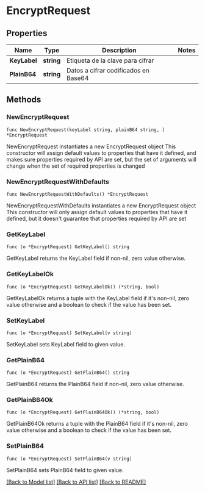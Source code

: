 # EncryptRequest

## Properties

Name | Type | Description | Notes
------------ | ------------- | ------------- | -------------
**KeyLabel** | **string** | Etiqueta de la clave para cifrar | 
**PlainB64** | **string** | Datos a cifrar codificados en Base64 | 

## Methods

### NewEncryptRequest

`func NewEncryptRequest(keyLabel string, plainB64 string, ) *EncryptRequest`

NewEncryptRequest instantiates a new EncryptRequest object
This constructor will assign default values to properties that have it defined,
and makes sure properties required by API are set, but the set of arguments
will change when the set of required properties is changed

### NewEncryptRequestWithDefaults

`func NewEncryptRequestWithDefaults() *EncryptRequest`

NewEncryptRequestWithDefaults instantiates a new EncryptRequest object
This constructor will only assign default values to properties that have it defined,
but it doesn't guarantee that properties required by API are set

### GetKeyLabel

`func (o *EncryptRequest) GetKeyLabel() string`

GetKeyLabel returns the KeyLabel field if non-nil, zero value otherwise.

### GetKeyLabelOk

`func (o *EncryptRequest) GetKeyLabelOk() (*string, bool)`

GetKeyLabelOk returns a tuple with the KeyLabel field if it's non-nil, zero value otherwise
and a boolean to check if the value has been set.

### SetKeyLabel

`func (o *EncryptRequest) SetKeyLabel(v string)`

SetKeyLabel sets KeyLabel field to given value.


### GetPlainB64

`func (o *EncryptRequest) GetPlainB64() string`

GetPlainB64 returns the PlainB64 field if non-nil, zero value otherwise.

### GetPlainB64Ok

`func (o *EncryptRequest) GetPlainB64Ok() (*string, bool)`

GetPlainB64Ok returns a tuple with the PlainB64 field if it's non-nil, zero value otherwise
and a boolean to check if the value has been set.

### SetPlainB64

`func (o *EncryptRequest) SetPlainB64(v string)`

SetPlainB64 sets PlainB64 field to given value.



[[Back to Model list]](../README.md#documentation-for-models) [[Back to API list]](../README.md#documentation-for-api-endpoints) [[Back to README]](../README.md)


